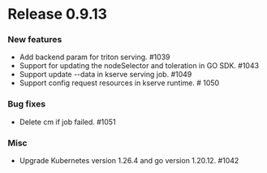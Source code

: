 # Release 0.9.13

### New features

- Add backend param for triton serving. #1039
- Support for updating the nodeSelector and toleration in GO SDK. #1043
- Support update --data in kserve serving job. #1049
- Support config request resources in kserve runtime. # 1050

### Bug fixes

- Delete cm if job failed. #1051

### Misc

- Upgrade Kubernetes version 1.26.4 and go version 1.20.12. #1042
